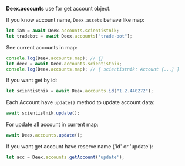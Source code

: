 __Deex.accounts__ use for get account object.

If you know account name, `Deex.assets` behave like map:
```js
let iam = await Deex.accounts.scientistnik;
let tradebot = await Deex.accounts["trade-bot"];
```

See current accounts in map:
```js
console.log(Deex.accounts.map); // {}
let deex = await Deex.accounts.scientistnik;
console.log(Deex.accounts.map); // { scientistnik: Account {...} }
```
If you want get by id:
```js
let scientistnik = await Deex.accounts.id("1.2.440272");
```
Each Account have `update()` method to update account data:
```js
await scientistnik.update();
```
For update all account in current map:
```js
await Deex.accounts.update();
```
If you want get account have reserve name ('id' or 'update'):
```js
let acc = Deex.accounts.getAccount('update');
```